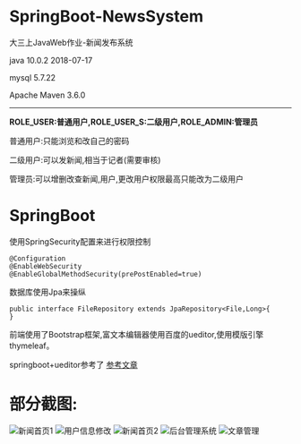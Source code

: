 # SpringBoot-NewsSystem
大三上JavaWeb作业-新闻发布系统

java 10.0.2 2018-07-17

mysql 5.7.22

Apache Maven 3.6.0

--------------------
**ROLE_USER:普通用户,ROLE_USER_S:二级用户,ROLE_ADMIN:管理员**

普通用户:只能浏览和改自己的密码

二级用户:可以发新闻,相当于记者(需要审核)

管理员:可以增删改查新闻,用户,更改用户权限最高只能改为二级用户



SpringBoot
===
使用SpringSecurity配置来进行权限控制
```
@Configuration
@EnableWebSecurity
@EnableGlobalMethodSecurity(prePostEnabled=true)

```
数据库使用Jpa来操纵
```
public interface FileRepository extends JpaRepository<File,Long>{
}
```
前端使用了Bootstrap框架,富文本编辑器使用百度的ueditor,使用模版引擎thymeleaf。

springboot+ueditor参考了
[参考文章](https://blog.csdn.net/qq_33745799/article/details/70031641)

部分截图:
===
![新闻首页1](https://github.com/GGG1235/SpringBoot-NewsSystem/blob/master/img/1.png)
![用户信息修改](https://github.com/GGG1235/SpringBoot-NewsSystem/blob/master/img/2.png)
![新闻首页2](https://github.com/GGG1235/SpringBoot-NewsSystem/blob/master/img/3.png)
![后台管理系统](https://github.com/GGG1235/SpringBoot-NewsSystem/blob/master/img/4.png)
![文章管理](https://github.com/GGG1235/SpringBoot-NewsSystem/blob/master/img/5.png)
